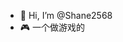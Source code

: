 - 👋 Hi, I’m @Shane2568
- 🎮 一个做游戏的


<!---
Shane2568/Shane2568 is a ✨ special ✨ repository because its `README.md` (this file) appears on your GitHub profile.
You can click the Preview link to take a look at your changes.
--->
